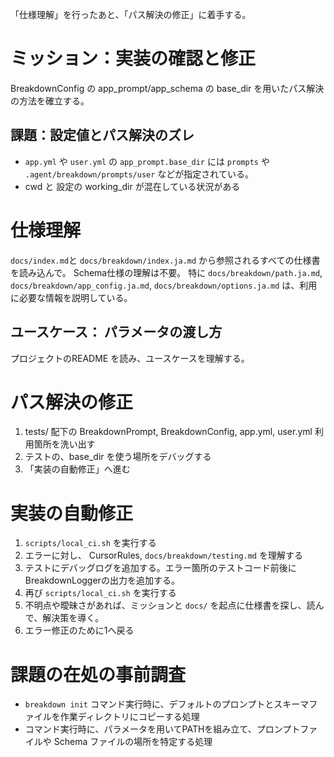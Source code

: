 「仕様理解」を行ったあと、「パス解決の修正」に着手する。

# ミッション：実装の確認と修正
BreakdownConfig の app_prompt/app_schema の base_dir を用いたパス解決の方法を確立する。

## 課題：設定値とパス解決のズレ

- `app.yml` や `user.yml` の `app_prompt.base_dir` には `prompts` や `.agent/breakdown/prompts/user` などが指定されている。
- cwd と 設定の working_dir が混在している状況がある

# 仕様理解

`docs/index.md`と `docs/breakdown/index.ja.md` から参照されるすべての仕様書を読み込んで。 Schema仕様の理解は不要。
特に `docs/breakdown/path.ja.md`, `docs/breakdown/app_config.ja.md`, `docs/breakdown/options.ja.md` は、利用に必要な情報を説明している。

## ユースケース： パラメータの渡し方
プロジェクトのREADME を読み、ユースケースを理解する。


# パス解決の修正
1. tests/ 配下の BreakdownPrompt, BreakdownConfig, app.yml, user.yml 利用箇所を洗い出す
2. テストの、base_dir を使う場所をデバッグする
5. 「実装の自動修正」へ進む

# 実装の自動修正
1. `scripts/local_ci.sh` を実行する
2. エラーに対し、 CursorRules, `docs/breakdown/testing.md` を理解する
3. テストにデバッグログを追加する。エラー箇所のテストコード前後にBreakdownLoggerの出力を追加する。
4. 再び `scripts/local_ci.sh` を実行する
5. 不明点や曖昧さがあれば、ミッションと `docs/` を起点に仕様書を探し、読んで、解決策を導く。
6. エラー修正のために1へ戻る

# 課題の在処の事前調査

- `breakdown init` コマンド実行時に、デフォルトのプロンプトとスキーマファイルを作業ディレクトリにコピーする処理
- コマンド実行時に、パラメータを用いてPATHを組み立て、プロンプトファイルや Schema ファイルの場所を特定する処理


